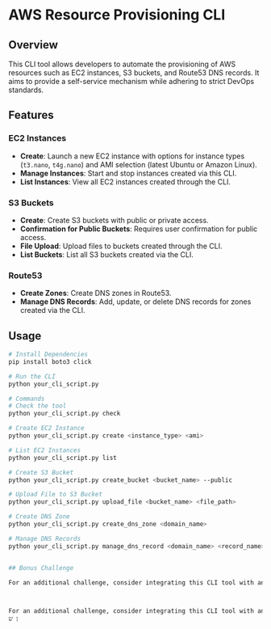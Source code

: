 # AWS Resource Provisioning CLI

## Overview

This CLI tool allows developers to automate the provisioning of AWS resources such as EC2 instances, S3 buckets, and Route53 DNS records. It aims to provide a self-service mechanism while adhering to strict DevOps standards.

## Features

### EC2 Instances
- **Create**: Launch a new EC2 instance with options for instance types (`t3.nano`, `t4g.nano`) and AMI selection (latest Ubuntu or Amazon Linux).
- **Manage Instances**: Start and stop instances created via this CLI.
- **List Instances**: View all EC2 instances created through the CLI.

### S3 Buckets
- **Create**: Create S3 buckets with public or private access.
- **Confirmation for Public Buckets**: Requires user confirmation for public access.
- **File Upload**: Upload files to buckets created through the CLI.
- **List Buckets**: List all S3 buckets created via the CLI.

### Route53
- **Create Zones**: Create DNS zones in Route53.
- **Manage DNS Records**: Add, update, or delete DNS records for zones created via the CLI.

## Usage

```bash
# Install Dependencies
pip install boto3 click

# Run the CLI
python your_cli_script.py

# Commands
# Check the tool
python your_cli_script.py check

# Create EC2 Instance
python your_cli_script.py create <instance_type> <ami>

# List EC2 Instances
python your_cli_script.py list

# Create S3 Bucket
python your_cli_script.py create_bucket <bucket_name> --public

# Upload File to S3 Bucket
python your_cli_script.py upload_file <bucket_name> <file_path>

# Create DNS Zone
python your_cli_script.py create_dns_zone <domain_name>

# Manage DNS Records
python your_cli_script.py manage_dns_record <domain_name> <record_name> <record_type> <record_value> <action>


## Bonus Challenge

For an additional challenge, consider integrating this CLI tool with an open-source tool like Jenkins to provide a user-friendly UI. Each resource and action can be implemented as a different screen or job in Jenkins, making it easier for developers to use the CLI functionality.



For an additional challenge, consider integrating this CLI tool with an open-source tool like Jenkins to provide a user-friendly UI.
ן ש
